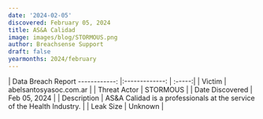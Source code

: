 ```yaml
---
date: '2024-02-05'
discovered: February 05, 2024
title: AS&A Calidad
image: images/blog/STORMOUS.png
author: Breachsense Support
draft: false
yearmonths: 2024/february
---
```



| Data Breach Report
------------:     |:-------------:    | :-----:|
| Victim      | abelsantosyasoc.com.ar      | 
| Threat Actor      | STORMOUS      | 
| Date Discovered      | Feb 05, 2024      | 
| Description      | AS&A Calidad is a professionals at the service of the Health Industry.      | 
| Leak Size      | Unknown      | 

